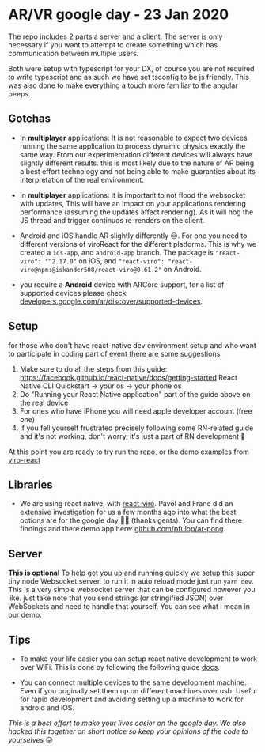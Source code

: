 # AR/VR google day - 23 Jan 2020

The repo includes 2 parts a server and a client. The server is only necessary if you want to attempt to create something which has communication between multiple users.

Both were setup with typescript for your DX, of course you are not required to write typescript and as such we have set tsconfig to be js friendly. This was also done to make everything a touch more familiar to the angular peeps.

## Gotchas
* In **multiplayer** applications: It is not reasonable to expect two devices running the same application to process dynamic physics exactly the same way. From our experimentation different devices will always have slightly different results. this is most likely due to the nature of AR being a best effort technology and not being able to make guaranties about its interpretation of the real environment. 

* In **multiplayer** applications: it is important to not flood the websocket with updates, This will have an impact on your applications rendering performance (assuming the updates affect rendering). As it will hog the JS thread and trigger continuos re-renders on the client.

* Android and iOS handle AR slightly differently 😔. For one you need to different versions of viroReact for the different platforms. This is why we created a `ios-app`, and `android-app` branch. The package is `"react-viro": "^2.17.0"` on iOS, and `"react-viro": "react-viro@npm:@iskander508/react-viro@0.61.2"` on Android.

* you require a **Android** device with ARCore support, for a list of supported devices please check [developers.google.com/ar/discover/supported-devices](https://developers.google.com/ar/discover/supported-devices).

## Setup
for those who don't have react-native dev environment setup and who want to participate in coding part of event there are some suggestions:
1) Make sure to do all the steps from this guide: https://facebook.github.io/react-native/docs/getting-started
React Native CLI Quickstart -> your os -> your phone os
2) Do "Running your React Native application" part of the guide above on the real device 
3) For ones who have iPhone you will need apple developer account (free one)
4) If you fell yourself frustrated precisely following some RN-related guide and it's not working, don't worry, it's just a part of RN development 🤪

At this point you are ready to try run the repo, or the demo examples from [viro-react](https://github.com/viromedia/viro)

## Libraries

* We are using react native, with [react-viro](https://docs.viromedia.com/docs). Pavol and Frane did an extensive investigation for us a few months ago into what the best options are for the google day 🙇‍♂️ (thanks gents). You can find there findings and there demo app here: [github.com/pfulop/ar-pong](https://github.com/pfulop/ar-pong).

## Server

**This is optional**
To help get you up and running quickly we setup this super tiny node Websocket server. to run it in auto reload mode just run `yarn dev`. 
This is a very simple websocket server that can be configured however you like. just take note that you send strings (or stringified JSON) over WebSockets and need to handle that yourself. You can see what I mean in our demo.

## Tips
* To make your life easier you can setup react native development to work over WiFi. This is done by following the following guide [docs](https://facebook.github.io/react-native/docs/running-on-device#method-2-connect-via-wi-fi).

* You can connect multiple devices to the same development machine. Even if you originally set them up on different machines over usb. Useful for rapid development and avoiding setting up a machine to work for android and iOS.


*This is a best effort to make your lives easier on the google day. We also hacked this together on short notice so keep your opinions of the code to yourselves* 😜